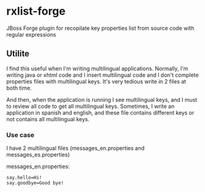 # rxlist-forge

JBoss Forge plugin for recopilate key properties list from source code with regular expressions

## Utilite

I find this useful when I'm writing multilingual applications. Normally, I'm writing java or xhtml code and I insert
multilingual code and I don't complete properties files with multilingual keys. It's very tedious write in 2 files 
at both time.

And then, when the application is running I see multilingual keys, and I must to review all code to get all multilingual
keys. Sometimes, I write an application in spanish and english, and these file contains different keys or not contains all
multilingual keys.

### Use case

I have 2 multilingual files (messages_en.properties and messages_es.properties)

messages_en.properties:

    say.hello=Hi!
    say.goodbye=Good bye!